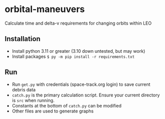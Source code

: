 # orbital-maneuvers
  Calculate time and delta-v requirements for changing orbits within LEO

## Installation
  - Install python 3.11 or greater (3.10 down untested, but may work)
  - Install packages `$ py -m pip install -r requirements.txt`

## Run
  - Run `get.py` with credentials (space-track.org login) to save current debris data
  - `catch.py` is the primary calculation script.
    Ensure your current directory is `src` when running.
  - Constants at the bottom of `catch.py` can be modified
  - Other files are used to generate graphs
